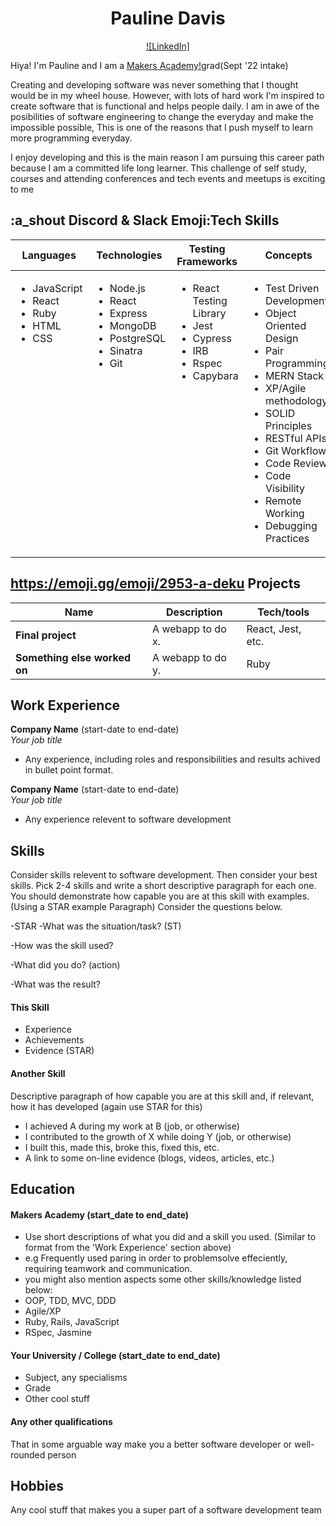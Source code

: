 <div align="center">

# Pauline Davis

 [![LinkedIn]](https://www.linkedin.com/in/paulinedavis/) 
 </div>

Hiya! I'm Pauline and I am a [Makers Academy!](https://makers.tech/)grad(Sept '22 intake)

Creating and developing software was never something that I thought would be in my wheel house. However, with lots of hard work I'm inspired to create software that is functional and helps people daily. I am in awe of the posibilities of software engineering to change the everyday and make the impossible possible, This is one of the reasons that I push myself to learn more programming everyday.

I enjoy developing and this is the main reason I am pursuing this career path because I am a committed life long learner. This challenge of self study, courses and attending conferences and tech events and meetups is exciting to me

## :a_shout Discord & Slack Emoji:Tech Skills


 <table>
   <thead>
     <tr>
       <th>Languages</th>
       <th>Technologies</th>
       <th>Testing Frameworks</th>
       <th>Concepts</th>
     </tr>
   </thead>
   <tbody>
     <tr VALIGN=TOP>
       <td>
         <ul>
           <li>JavaScript</li>
           <li>React</li>
           <li>Ruby</li>
           <li>HTML</li>
           <li>CSS</li>
         </ul>
       </td>
       <td>
         <ul>
           <li>Node.js</li>
           <li>React</li>
           <li>Express</li>
           <li>MongoDB</li>
           <li>PostgreSQL</li>
           <li>Sinatra</li>
           <li>Git</li>
         </ul>
       </td>
       <td>
         <ul>
           <li>React Testing Library</li>
           <li>Jest</li>
           <li>Cypress</li>
           <li>IRB</li>
           <li>Rspec</li>
           <li>Capybara</li>
         </ul>
       </td>
       <td>
         <ul>
           <li>Test Driven Development</li>
           <li>Object Oriented Design</li>
           <li>Pair Programming</li>
           <li>MERN Stack</li>
           <li>XP/Agile methodology</li>
           <li>SOLID Principles</li>
           <li>RESTful APIs</li>
           <li>Git Workflow</li>
           <li>Code Review</li>
           <li>Code Visibility</li>
           <li>Remote Working</li>
           <li>Debugging Practices</li>
         </ul>
       </td>
     </tr>
   </tbody>
 </table>







## https://emoji.gg/emoji/2953-a-deku Projects

| Name                         | Description       | Tech/tools        |
| ---------------------------- | ----------------- | ----------------- |
| **Final project**            | A webapp to do x. | React, Jest, etc. |
| **Something else worked on** | A webapp to do y. | Ruby              |

## Work Experience

**Company Name** (start-date to end-date)  
_Your job title_

- Any experience, including roles and responsibilities and results achived in bullet point format.

**Company Name** (start-date to end-date)  
_Your job title_

- Any experience relevent to software development

## Skills

Consider skills relevent to software development. Then consider your best skills. Pick 2-4 skills and write a short descriptive paragraph for each one. You should demonstrate how capable you are at this skill with examples.
(Using a STAR example Paragraph) Consider the questions below.

-STAR
-What was the situation/task? (ST)

-How was the skill used?

-What did you do? (action)

-What was the result?


#### This Skill

- Experience
- Achievements
- Evidence (STAR)

#### Another Skill

Descriptive paragraph of how capable you are at this skill and, if relevant, how it has developed (again use STAR for this)

- I achieved A during my work at B (job, or otherwise)
- I contributed to the growth of X while doing Y (job, or otherwise)
- I built this, made this, broke this, fixed this, etc.
- A link to some on-line evidence (blogs, videos, articles, etc.)

## Education

#### Makers Academy (start_date to end_date)
- Use short descriptions of what you did and a skill you used. (Similar to format from the 'Work Experience' section above)
- e.g Frequently used paring in order to problemsolve effeciently, requiring teamwork and communication.
- you might also mention aspects some other skills/knowledge listed below: 
- OOP, TDD, MVC, DDD
- Agile/XP
- Ruby, Rails, JavaScript
- RSpec, Jasmine

#### Your University / College (start_date to end_date)

- Subject, any specialisms
- Grade
- Other cool stuff

#### Any other qualifications

That in some arguable way make you a better software developer or well-rounded person

## Hobbies

Any cool stuff that makes you a super part of a software development team
